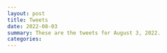 ```yaml
---
layout: post
title: Tweets
date: 2022-08-03
summary: These are the tweets for August 3, 2022.
categories:
---
```


